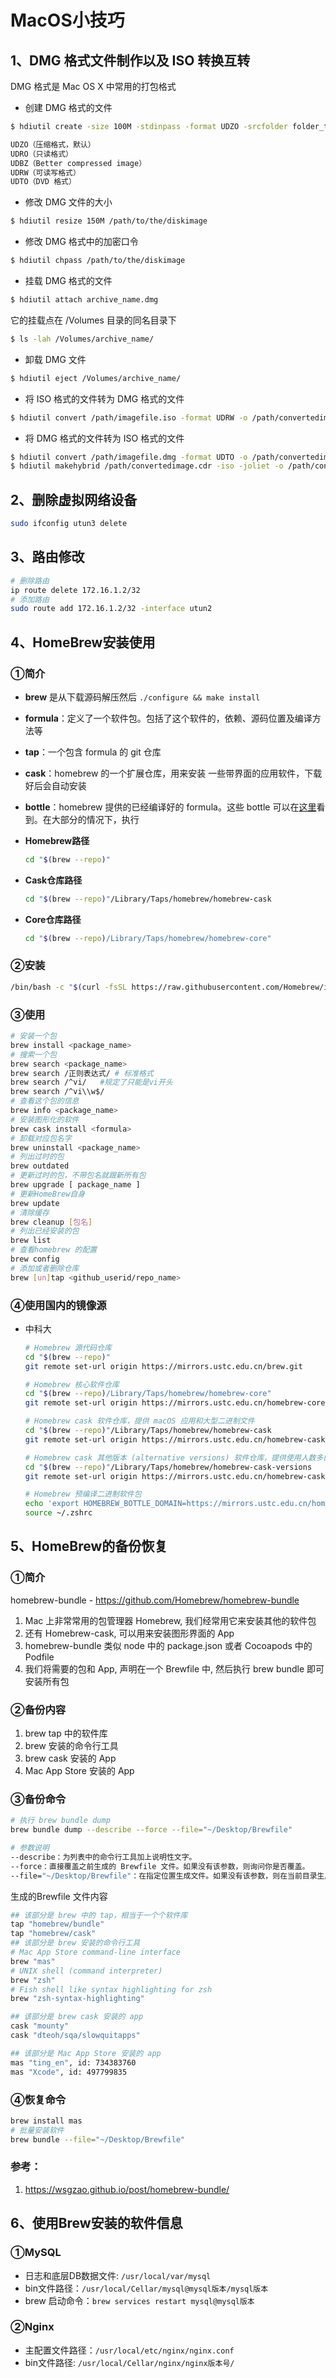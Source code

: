 # MacOS小技巧

## 1、DMG 格式文件制作以及 ISO 转换互转

DMG 格式是 Mac OS X 中常用的打包格式

- 创建 DMG 格式的文件

```bash
$ hdiutil create -size 100M -stdinpass -format UDZO -srcfolder folder_to_compress archive_name.dmg

UDZO（压缩格式，默认）
UDRO（只读格式）
UDBZ（Better compressed image）
UDRW（可读写格式）
UDTO（DVD 格式）
```

- 修改 DMG 文件的大小

```bash
$ hdiutil resize 150M /path/to/the/diskimage
```

- 修改 DMG 格式中的加密口令

```bash
$ hdiutil chpass /path/to/the/diskimage
```

- 挂载 DMG 格式的文件

```bash
$ hdiutil attach archive_name.dmg
```

它的挂载点在 /Volumes 目录的同名目录下

```bash
$ ls -lah /Volumes/archive_name/
```

- 卸载 DMG 文件

```bash
$ hdiutil eject /Volumes/archive_name/
```

- 将 ISO 格式的文件转为 DMG 格式的文件

```bash
$ hdiutil convert /path/imagefile.iso -format UDRW -o /path/convertedimage.dmg
```

- 将 DMG 格式的文件转为 ISO 格式的文件

```bash
$ hdiutil convert /path/imagefile.dmg -format UDTO -o /path/convertedimage.cdr
$ hdiutil makehybrid /path/convertedimage.cdr -iso -joliet -o /path/convertedimage.iso
```

## 2、删除虚拟网络设备

```bash
sudo ifconfig utun3 delete
```

## 3、路由修改

```bash
# 删除路由
ip route delete 172.16.1.2/32 
# 添加路由
sudo route add 172.16.1.2/32 -interface utun2
```

## 4、HomeBrew安装使用

### ①简介

- **brew** 是从下载源码解压然后 `./configure && make install` 

- **formula**：定义了一个软件包。包括了这个软件的，依赖、源码位置及编译方法等

- **tap**：一个包含 formula 的 git 仓库

- **cask**：homebrew 的一个扩展仓库，用来安装 一些带界面的应用软件，下载好后会自动安装

- **bottle**：homebrew 提供的已经编译好的 formula。这些 bottle 可以在[这里](https://link.jianshu.com?t=https://bintray.com/homebrew/bottles)看到。在大部分的情况下，执行

- **Homebrew路径**

  ```bash
  cd "$(brew --repo)"
  ```

- **Cask仓库路径**

  ```bash
  cd "$(brew --repo)"/Library/Taps/homebrew/homebrew-cask
  ```

- **Core仓库路径**

  ```bash
  cd "$(brew --repo)/Library/Taps/homebrew/homebrew-core"
  ```

### ②安装

```bash
/bin/bash -c "$(curl -fsSL https://raw.githubusercontent.com/Homebrew/install/HEAD/install.sh)"
```

### ③使用

```bash
# 安装一个包
brew install <package_name>
# 搜索一个包
brew search <package_name>
brew search /正则表达式/ # 标准格式
brew search /^vi/   #规定了只能是vi开头
brew search /^vi\\w$/ 
# 查看这个包的信息
brew info <package_name>
# 安装图形化的软件
brew cask install <formula>
# 卸载对应包名字
brew uninstall <package_name>
# 列出过时的包
brew outdated
# 更新过时的包，不带包名就跟新所有包
brew upgrade [ package_name ]
# 更新HomeBrew自身
brew update
# 清除缓存
brew cleanup [包名]
# 列出已经安装的包
brew list
# 查看homebrew 的配置
brew config
# 添加或者删除仓库
brew [un]tap <github_userid/repo_name> 
```

### ④使用国内的镜像源

- 中科大

  ```bash
  # Homebrew 源代码仓库
  cd "$(brew --repo)"
  git remote set-url origin https://mirrors.ustc.edu.cn/brew.git
  
  # Homebrew 核心软件仓库
  cd "$(brew --repo)/Library/Taps/homebrew/homebrew-core"
  git remote set-url origin https://mirrors.ustc.edu.cn/homebrew-core.git
  
  # Homebrew cask 软件仓库，提供 macOS 应用和大型二进制文件
  cd "$(brew --repo)"/Library/Taps/homebrew/homebrew-cask
  git remote set-url origin https://mirrors.ustc.edu.cn/homebrew-cask.git
  
  # Homebrew cask 其他版本 (alternative versions) 软件仓库，提供使用人数多的、需要的版本不在 cask 仓库中的应用。
  cd "$(brew --repo)"/Library/Taps/homebrew/homebrew-cask-versions
  git remote set-url origin https://mirrors.ustc.edu.cn/homebrew-cask-versions.git
  
  # Homebrew 预编译二进制软件包
  echo 'export HOMEBREW_BOTTLE_DOMAIN=https://mirrors.ustc.edu.cn/homebrew-bottles' >> ~/.zshrc
  source ~/.zshrc
  ```

## 5、HomeBrew的备份恢复

### ①简介

homebrew-bundle - https://github.com/Homebrew/homebrew-bundle

1. Mac 上非常常用的包管理器 Homebrew, 我们经常用它来安装其他的软件包
2. 还有 Homebrew-cask, 可以用来安装图形界面的 App
3. homebrew-bundle 类似 node 中的 package.json 或者 Cocoapods 中的 Podfile
4. 我们将需要的包和 App, 声明在一个 Brewfile 中, 然后执行 brew bundle 即可安装所有包

### ②备份内容

1. brew tap 中的软件库
2. brew 安装的命令行工具
3. brew cask 安装的 App
4. Mac App Store 安装的 App

### ③备份命令 

```bash
# 执行 brew bundle dump 
brew bundle dump --describe --force --file="~/Desktop/Brewfile"

# 参数说明 
--describe：为列表中的命令行工具加上说明性文字。
--force：直接覆盖之前生成的 Brewfile 文件。如果没有该参数，则询问你是否覆盖。
--file="~/Desktop/Brewfile"：在指定位置生成文件。如果没有该参数，则在当前目录生成 Brewfile 文件。
```

生成的Brewfile 文件内容

```bash
## 该部分是 brew 中的 tap，相当于一个个软件库 
tap "homebrew/bundle"
tap "homebrew/cask"
## 该部分是 brew 安装的命令行工具 
# Mac App Store command-line interface
brew "mas"
# UNIX shell (command interpreter)
brew "zsh"
# Fish shell like syntax highlighting for zsh
brew "zsh-syntax-highlighting"

## 该部分是 brew cask 安装的 app
cask "mounty"
cask "dteoh/sqa/slowquitapps"

## 该部分是 Mac App Store 安装的 app
mas "ting_en", id: 734383760
mas "Xcode", id: 497799835
```

### ④恢复命令

```bash
brew install mas
# 批量安装软件 
brew bundle --file="~/Desktop/Brewfile"
```

### 参考：

1. https://wsgzao.github.io/post/homebrew-bundle/

## 6、使用Brew安装的软件信息

### ①MySQL

- 日志和底层DB数据文件: `/usr/local/var/mysql`
- bin文件路径：`/usr/local/Cellar/mysql@mysql版本/mysql版本`
- brew 启动命令：`brew services restart mysql@mysql版本 `

### ②Nginx

- 主配置文件路径：`/usr/local/etc/nginx/nginx.conf`
- bin文件路径: `/usr/local/Cellar/nginx/nginx版本号/`